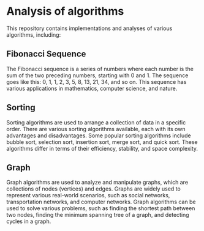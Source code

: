# Analysis of algorithms
This repository contains implementations and analyses of various algorithms, including:

## Fibonacci Sequence
The Fibonacci sequence is a series of numbers where each number is the sum of the two preceding numbers, starting with 0 and 1. The sequence goes like this: 0, 1, 1, 2, 3, 5, 8, 13, 21, 34, and so on. This sequence has various applications in mathematics, computer science, and nature.

## Sorting 
Sorting algorithms are used to arrange a collection of data in a specific order. There are various sorting algorithms available, each with its own advantages and disadvantages. Some popular sorting algorithms include bubble sort, selection sort, insertion sort, merge sort, and quick sort. These algorithms differ in terms of their efficiency, stability, and space complexity.

## Graph
Graph algorithms are used to analyze and manipulate graphs, which are collections of nodes (vertices) and edges. Graphs are widely used to represent various real-world scenarios, such as social networks, transportation networks, and computer networks. Graph algorithms can be used to solve various problems, such as finding the shortest path between two nodes, finding the minimum spanning tree of a graph, and detecting cycles in a graph. 